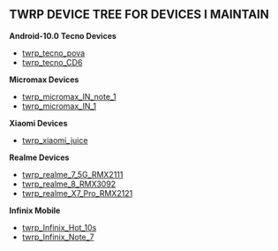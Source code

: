## TWRP DEVICE TREE FOR DEVICES I MAINTAIN

**Android-10.0**
**Tecno Devices**
- [twrp_tecno_pova](https://github.com/mastersenpai0405/twrp_tecno_pova)
- [twrp_tecno_CD6](https://github.com/mastersenpai0405/twrp_device_tecno_CD6)

**Micromax Devices**
- [twrp_micromax_IN_note_1](https://github.com/mastersenpai0405/twrp_micromax_in_note_1)
- [twrp_micromax_IN_1](https://github.com/mastersenpai05/twrp_micromax_e6746)

**Xiaomi Devices**
- [twrp_xiaomi_juice](https://github.com/mastersenpai05/twrp_device_xiaomi_juice)

**Realme Devices**
- [twrp_realme_7_5G_RMX2111](https://github.com/mastersenpai0405/TWRP_Realme_RMX2111_7_5G/tree/android-10.0)
- [twrp_realme_8_RMX3092](https://github.com/mastersenpai0405/TWRP_Realme_RMX2111_7_5G/tree/RMX3092_10.0)
- [twrp_realme_X7_Pro_RMX2121](https://github.com/mastersenpai0405/twrp_device_realme_rmx2121)

**Infinix Mobile**
- [twrp_Infinix_Hot_10s](https://github.com/mastersenpai0405/twrp_Infinix_Hot_10s)
- [twrp_Infinix_Note_7](https://github.com/mastersenpai0405/twrp_Infinix_Note_7)
